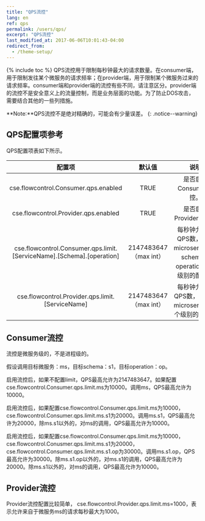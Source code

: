 ```yaml
---
title: "QPS流控"
lang: en
ref: qps
permalink: /users/qps/
excerpt: "QPS流控"
last_modified_at: 2017-06-06T10:01:43-04:00
redirect_from:
  - /theme-setup/
---
```


{% include toc %}
QPS流控用于限制每秒钟最大的请求数量。在consumer端，用于限制发往某个微服务的请求频率；在provider端，用于限制某个微服务过来的请求频率。consumer端和provider端的流控有些不同，请注意区分。provider端的流控不是安全意义上的流量控制，而是业务层面的功能。为了防止DOS攻击，需要结合其他的一些列措施。

**Note:**QPS流控不是绝对精确的，可能会有少量误差。
{: .notice--warning}

## QPS配置项参考

QPS配置项表如下所示。

|配置项|默认值|说明|
|:-----:|:------:|:-----:|
|cse.flowcontrol.Consumer.qps.enabled|TRUE|是否启用Consumer流控。|
|cse.flowcontrol.Provider.qps.enabled|TRUE|是否启用Provider流控。|
|cse.flowcontrol.Consumer.qps.limit.[ServiceName].[Schema].[operation]|2147483647 （max int）|每秒钟允许的QPS数，支持microservice、schema、operation三个级别的配置。|
|cse.flowcontrol.Provider.qps.limit.[ServiceName]|2147483647 （max int）|每秒钟允许的QPS数，仅支持microservice一个级别的配置。|

## Consumer流控

流控是微服务级的，不是进程级的。

假设调用目标微服务：ms，目标schema：s1，目标operation：op。

启用流控后，如果不配置limit，QPS最高允许为2147483647。如果配置cse.flowcontrol.Consumer.qps.limit.ms为10000。调用ms，QPS最高允许为10000。

启用流控后，如果配置cse.flowcontrol.Consumer.qps.limit.ms为10000，cse.flowcontrol.Consumer.qps.limit.ms.s1为20000。调用ms.s1，QPS最高允许为20000，除ms.s1以外的，对ms的调用，QPS最高允许为10000。

启用流控后，如果配置cse.flowcontrol.Consumer.qps.limit.ms为10000，cse.flowcontrol.Conusmer.qps.limit.ms.s1为20000，cse.flowcontrol.Consumer.qps.limit.ms.s1.op为30000。调用ms.s1.op，QPS最高允许为30000。除ms.s1.op以外的，对ms.s1的调用，QPS最高允许为20000。除ms.s1以外的，对ms的调用，QPS最高允许为10000。

## Provider流控

Provider流控配置比较简单， cse.flowcontrol.Provider.qps.limit.ms=1000，表示允许来自于微服务ms的请求每秒最大为1000。
